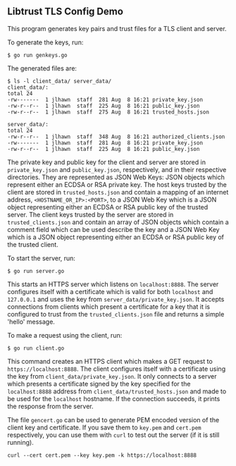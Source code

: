 ## Libtrust TLS Config Demo

This program generates key pairs and trust files for a TLS client and server.

To generate the keys, run:

```
$ go run genkeys.go
```

The generated files are:

```
$ ls -l client_data/ server_data/
client_data/:
total 24
-rw-------  1 jlhawn  staff  281 Aug  8 16:21 private_key.json
-rw-r--r--  1 jlhawn  staff  225 Aug  8 16:21 public_key.json
-rw-r--r--  1 jlhawn  staff  275 Aug  8 16:21 trusted_hosts.json

server_data/:
total 24
-rw-r--r--  1 jlhawn  staff  348 Aug  8 16:21 authorized_clients.json
-rw-------  1 jlhawn  staff  281 Aug  8 16:21 private_key.json
-rw-r--r--  1 jlhawn  staff  225 Aug  8 16:21 public_key.json
```

The private key and public key for the client and server are stored in `private_key.json` and `public_key.json`, respectively, and in their respective directories. They are represented as JSON Web Keys: JSON objects which represent either an ECDSA or RSA private key. The host keys trusted by the client are stored in `trusted_hosts.json` and contain a mapping of an internet address, `<HOSTNAME_OR_IP>:<PORT>`, to a JSON Web Key which is a JSON object representing either an ECDSA or RSA public key of the trusted server. The client keys trusted by the server are stored in `trusted_clients.json` and contain an array of JSON objects which contain a comment field which can be used describe the key and a JSON Web Key which is a JSON object representing either an ECDSA or RSA public key of the trusted client.

To start the server, run:

```
$ go run server.go
```

This starts an HTTPS server which listens on `localhost:8888`. The server configures itself with a certificate which is valid for both `localhost` and `127.0.0.1` and uses the key from `server_data/private_key.json`. It accepts connections from clients which present a certificate for a key that it is configured to trust from the `trusted_clients.json` file and returns a simple 'hello' message.

To make a request using the client, run:

```
$ go run client.go
```

This command creates an HTTPS client which makes a GET request to `https://localhost:8888`. The client configures itself with a certificate using the key from `client_data/private_key.json`. It only connects to a server which presents a certificate signed by the key specified for the `localhost:8888` address from `client_data/trusted_hosts.json` and made to be used for the `localhost` hostname. If the connection succeeds, it prints the response from the server.

The file `gencert.go` can be used to generate PEM encoded version of the client key and certificate. If you save them to `key.pem` and `cert.pem` respectively, you can use them with `curl` to test out the server (if it is still running).

```
curl --cert cert.pem --key key.pem -k https://localhost:8888
``` 
